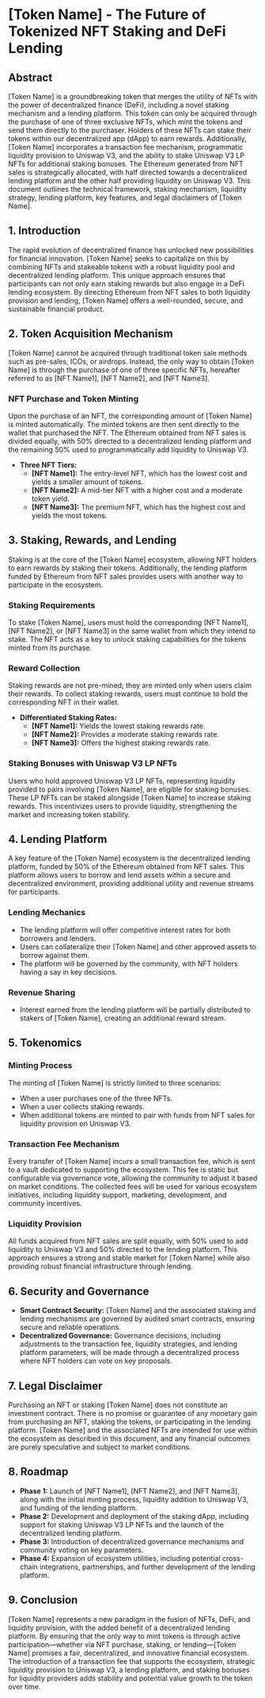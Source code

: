 # [Token Name] - The Future of Tokenized NFT Staking and DeFi Lending

## Abstract

[Token Name] is a groundbreaking token that merges the utility of NFTs with the power of decentralized finance (DeFi), including a novel staking mechanism and a lending platform. This token can only be acquired through the purchase of one of three exclusive NFTs, which mint the tokens and send them directly to the purchaser. Holders of these NFTs can stake their tokens within our decentralized app (dApp) to earn rewards. Additionally, [Token Name] incorporates a transaction fee mechanism, programmatic liquidity provision to Uniswap V3, and the ability to stake Uniswap V3 LP NFTs for additional staking bonuses. The Ethereum generated from NFT sales is strategically allocated, with half directed towards a decentralized lending platform and the other half providing liquidity on Uniswap V3. This document outlines the technical framework, staking mechanism, liquidity strategy, lending platform, key features, and legal disclaimers of [Token Name].

## 1. Introduction

The rapid evolution of decentralized finance has unlocked new possibilities for financial innovation. [Token Name] seeks to capitalize on this by combining NFTs and stakeable tokens with a robust liquidity pool and decentralized lending platform. This unique approach ensures that participants can not only earn staking rewards but also engage in a DeFi lending ecosystem. By directing Ethereum from NFT sales to both liquidity provision and lending, [Token Name] offers a well-rounded, secure, and sustainable financial product.

## 2. Token Acquisition Mechanism

[Token Name] cannot be acquired through traditional token sale methods such as pre-sales, ICOs, or airdrops. Instead, the only way to obtain [Token Name] is through the purchase of one of three specific NFTs, hereafter referred to as [NFT Name1], [NFT Name2], and [NFT Name3].

### NFT Purchase and Token Minting

Upon the purchase of an NFT, the corresponding amount of [Token Name] is minted automatically. The minted tokens are then sent directly to the wallet that purchased the NFT. The Ethereum obtained from NFT sales is divided equally, with 50% directed to a decentralized lending platform and the remaining 50% used to programmatically add liquidity to Uniswap V3.

- **Three NFT Tiers:**
  - **[NFT Name1]:** The entry-level NFT, which has the lowest cost and yields a smaller amount of tokens.
  - **[NFT Name2]:** A mid-tier NFT with a higher cost and a moderate token yield.
  - **[NFT Name3]:** The premium NFT, which has the highest cost and yields the most tokens.

## 3. Staking, Rewards, and Lending

Staking is at the core of the [Token Name] ecosystem, allowing NFT holders to earn rewards by staking their tokens. Additionally, the lending platform funded by Ethereum from NFT sales provides users with another way to participate in the ecosystem.

### Staking Requirements

To stake [Token Name], users must hold the corresponding [NFT Name1], [NFT Name2], or [NFT Name3] in the same wallet from which they intend to stake. The NFT acts as a key to unlock staking capabilities for the tokens minted from its purchase.

### Reward Collection

Staking rewards are not pre-mined; they are minted only when users claim their rewards. To collect staking rewards, users must continue to hold the corresponding NFT in their wallet.

- **Differentiated Staking Rates:**
  - **[NFT Name1]:** Yields the lowest staking rewards rate.
  - **[NFT Name2]:** Provides a moderate staking rewards rate.
  - **[NFT Name3]:** Offers the highest staking rewards rate.

### Staking Bonuses with Uniswap V3 LP NFTs

Users who hold approved Uniswap V3 LP NFTs, representing liquidity provided to pairs involving [Token Name], are eligible for staking bonuses. These LP NFTs can be staked alongside [Token Name] to increase staking rewards. This incentivizes users to provide liquidity, strengthening the market and increasing token stability.

## 4. Lending Platform

A key feature of the [Token Name] ecosystem is the decentralized lending platform, funded by 50% of the Ethereum obtained from NFT sales. This platform allows users to borrow and lend assets within a secure and decentralized environment, providing additional utility and revenue streams for participants.

### Lending Mechanics

- The lending platform will offer competitive interest rates for both borrowers and lenders.
- Users can collateralize their [Token Name] and other approved assets to borrow against them.
- The platform will be governed by the community, with NFT holders having a say in key decisions.

### Revenue Sharing

- Interest earned from the lending platform will be partially distributed to stakers of [Token Name], creating an additional reward stream.

## 5. Tokenomics

### Minting Process

The minting of [Token Name] is strictly limited to three scenarios:

- When a user purchases one of the three NFTs.
- When a user collects staking rewards.
- When additional tokens are minted to pair with funds from NFT sales for liquidity provision on Uniswap V3.

### Transaction Fee Mechanism

Every transfer of [Token Name] incurs a small transaction fee, which is sent to a vault dedicated to supporting the ecosystem. This fee is static but configurable via governance vote, allowing the community to adjust it based on market conditions. The collected fees will be used for various ecosystem initiatives, including liquidity support, marketing, development, and community incentives.

### Liquidity Provision

All funds acquired from NFT sales are split equally, with 50% used to add liquidity to Uniswap V3 and 50% directed to the lending platform. This approach ensures a strong and stable market for [Token Name] while also providing robust financial infrastructure through lending.

## 6. Security and Governance

- **Smart Contract Security:** [Token Name] and the associated staking and lending mechanisms are governed by audited smart contracts, ensuring secure and reliable operations.
- **Decentralized Governance:** Governance decisions, including adjustments to the transaction fee, liquidity strategies, and lending platform parameters, will be made through a decentralized process where NFT holders can vote on key proposals.

## 7. Legal Disclaimer

Purchasing an NFT or staking [Token Name] does not constitute an investment contract. There is no promise or guarantee of any monetary gain from purchasing an NFT, staking the tokens, or participating in the lending platform. [Token Name] and the associated NFTs are intended for use within the ecosystem as described in this document, and any financial outcomes are purely speculative and subject to market conditions.

## 8. Roadmap

- **Phase 1:** Launch of [NFT Name1], [NFT Name2], and [NFT Name3], along with the initial minting process, liquidity addition to Uniswap V3, and funding of the lending platform.
- **Phase 2:** Development and deployment of the staking dApp, including support for staking Uniswap V3 LP NFTs and the launch of the decentralized lending platform.
- **Phase 3:** Introduction of decentralized governance mechanisms and community voting on key parameters.
- **Phase 4:** Expansion of ecosystem utilities, including potential cross-chain integrations, partnerships, and further development of the lending platform.

## 9. Conclusion

[Token Name] represents a new paradigm in the fusion of NFTs, DeFi, and liquidity provision, with the added benefit of a decentralized lending platform. By ensuring that the only way to mint tokens is through active participation—whether via NFT purchase, staking, or lending—[Token Name] promises a fair, decentralized, and innovative financial ecosystem. The introduction of a transaction fee that supports the ecosystem, strategic liquidity provision to Uniswap V3, a lending platform, and staking bonuses for liquidity providers adds stability and potential value growth to the token over time.
